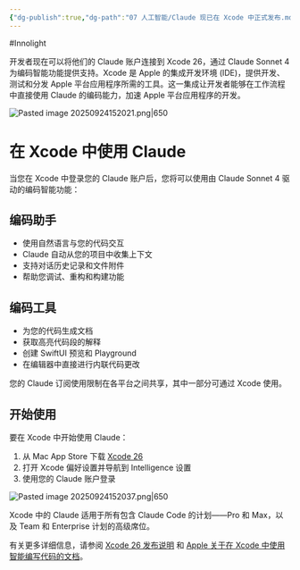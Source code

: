 ```yaml
---
{"dg-publish":true,"dg-path":"07 人工智能/Claude 现已在 Xcode 中正式发布.md","permalink":"/07 人工智能/Claude 现已在 Xcode 中正式发布/","created":"2025-09-24T15:19:46.931+08:00","updated":"2025-09-24T15:20:48.950+08:00"}
---
```


#Innolight

开发者现在可以将他们的 Claude 账户连接到 Xcode 26，通过 Claude Sonnet 4 为编码智能功能提供支持。Xcode 是 Apple 的集成开发环境 (IDE)，提供开发、测试和分发 Apple 平台应用程序所需的工具。这一集成让开发者能够在工作流程中直接使用 Claude 的编码能力，加速 Apple 平台应用程序的开发。

![Pasted image 20250924152021.png|650](/img/user/0.Asset/resource/Pasted%20image%2020250924152021.png)
# 在 Xcode 中使用 Claude

当您在 Xcode 中登录您的 Claude 账户后，您将可以使用由 Claude Sonnet 4 驱动的编码智能功能：

## 编码助手

- 使用自然语言与您的代码交互
- Claude 自动从您的项目中收集上下文
- 支持对话历史记录和文件附件
- 帮助您调试、重构和构建功能

## 编码工具

- 为您的代码生成文档
- 获取高亮代码段的解释
- 创建 SwiftUI 预览和 Playground
- 在编辑器中直接进行内联代码更改

您的 Claude 订阅使用限制在各平台之间共享，其中一部分可通过 Xcode 使用。

## 开始使用

要在 Xcode 中开始使用 Claude：

1. 从 Mac App Store 下载 [Xcode 26](https://apps.apple.com/us/app/xcode/id497799835?mt=12)
2. 打开 Xcode 偏好设置并导航到 Intelligence 设置
3. 使用您的 Claude 账户登录

![Pasted image 20250924152037.png|650](/img/user/0.Asset/resource/Pasted%20image%2020250924152037.png)

Xcode 中的 Claude 适用于所有包含 Claude Code 的计划——Pro 和 Max，以及 Team 和 Enterprise 计划的高级席位。

有关更多详细信息，请参阅 [Xcode 26 发布说明](https://developer.apple.com/documentation/xcode-release-notes/xcode-26-release-notes) 和 [Apple 关于在 Xcode 中使用智能编写代码的文档](https://developer.apple.com/documentation/Xcode/writing-code-with-intelligence-in-xcode)。